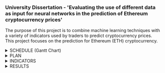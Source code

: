 ### University Dissertation - 'Evaluating the use of different data as input for neural networks in the prediction of Ethereum cryptocurrency prices'

The purpose of this project is to combine machine learning techniques with a variety of indicators used by traders to predict cryptocurrency prices. This project focuses on the prediction for Ethereum (ETH) cryptocurrency.

<details><summary>SCHEDULE (Gantt Chart)</summary>
<p>

<img src="https://github.com/ZaraBhatti/Dissertation/blob/main/gantt.jpg" width=75% height=75%>
  
</p>
</details> 

<details><summary>PLAN</summary>
<p>

Both regression and classification algorithms are to be explored. 

#### Regression
To predict the future price of ETH, three Long Short-Term Memory (LSTM) neural network architectures will be created: 

- Many-to-Many Multi-Step LSTM (MM-LSTM)
- Encoder-Decoder LSTM (ED-LSTM)
- Bidirectional LSTM (BiLSTM)

#### Classification
The purpose of the classification task is to compare the best performing regression model with the same LSTM architecture but applied to classification instead. This model will aim to predict if the price will move up or down. Therefore the neural network architecture to be used will be determined after completion of the regression task. 

#### Metrics & Statistical Analysis

**Regression:**
The Root Mean Squared Error (RMSE) metric will be used to evaluate the regression models. The Mann-Whitney U Test will then be used to statistically compare metrics between the baseline models (using standard ETH prices as input) and each of the experimental models (utilising different technical indicators as input) of the same architecture.

**Classification:**
Accuracy and F1-score will evaluate the classification models. The Mann-Whitney U Test will again be used for statistical analysis of the models.

</p>
</details>


<details><summary>INDICATORS</summary>
<p>

There are 10 indicators that will be used as input:

| Indicator Type  | Name |
| :---: | :---: |
| Cryptocurrency  | Bitcoin (BTC)  |
| Cryptocurrecy  | Litecoin (LTC)  |
| Volatility | Bollinger Bands  |
| Volatility | Keltner Channels  |
| Trend  | Moving Average Convergence Divergence (MACD)   |
| Trend | Ichimoku Cloud  |
| Volume  | On-Balance Volume  |
| Volume  | Money Flow Index  |
| Momentum  | Relative Strength Indicator (RSI)  |
| Momentum  | Williams %R  |

</p>
</details>
 
 
<details><summary>RESULTS</summary>
<p>

None of the experimental regression models performed statistically significantly better than the baseline models. However, some indicators such as Keltner Channels and LTC price data caused the regression models to have statistically significantly poorer performances. 

A BiLSTM architecture was used for classification as this model gave the best baseline performance. The indicators that were used for the experimental classification models were BTC data, LTC data and Keltner Channels. The results were unclear as the metrics were contradictory and the predictions were imbalanced - this might have been due to there being a slight class imbalance in the test dataset. Due to this class imbalance, it is thought that more trust should be placed on F1-score, in which case, all three experimental models gave a statistically significantly poorer performance than baseline. This means that applying the BiLSTM architecture to the classification of ETH prices did not provide an improvement over regression. 

</p>
</details>  
